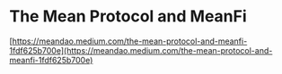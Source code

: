 # The Mean Protocol and MeanFi

[https://meandao.medium.com/the-mean-protocol-and-meanfi-1fdf625b700e](https://meandao.medium.com/the-mean-protocol-and-meanfi-1fdf625b700e)
